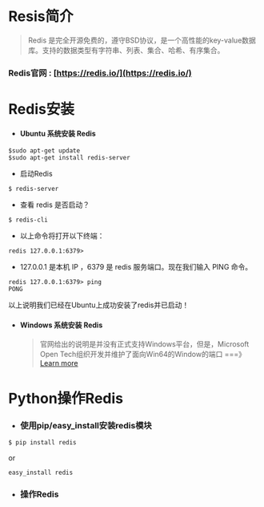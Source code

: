 # Resis简介

> Redis 是完全开源免费的，遵守BSD协议，是一个高性能的key-value数据库。支持的数据类型有字符串、列表、集合、哈希、有序集合。

### Redis官网 :  [https://redis.io/](https://redis.io/)

# Redis安装

* #### Ubuntu 系统安装 Redis

```
$sudo apt-get update
$sudo apt-get install redis-server
```

* 启动Redis

```
$ redis-server
```

* 查看 redis 是否启动？

```
$ redis-cli
```

* 以上命令将打开以下终端：

```
redis 127.0.0.1:6379>
```

* 127.0.0.1 是本机 IP ，6379 是 redis 服务端口。现在我们输入 PING 命令。

```
redis 127.0.0.1:6379> ping
PONG
```

以上说明我们已经在Ubuntu上成功安装了redis并已启动！

* #### Windows 系统安装 Redis

  > 官网给出的说明是并没有正式支持Windows平台，但是，Microsoft Open Tech组织开发并维护了面向Win64的Window的端口  ===》[Learn more](https://github.com/MSOpenTech/redis)

# Python操作Redis

* ### 使用pip/easy\_install安装redis模块

```bash
$ pip install redis
```

or

```
easy_install redis
```

* ### 操作Redis

### 



